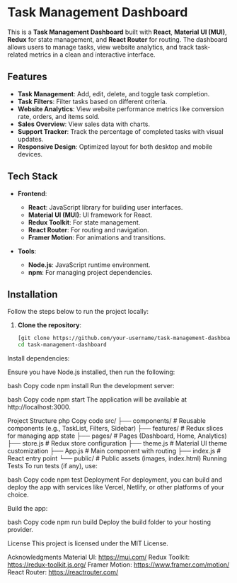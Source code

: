 # Task Management Dashboard

This is a **Task Management Dashboard** built with **React**, **Material UI (MUI)**, **Redux** for state management, and **React Router** for routing. The dashboard allows users to manage tasks, view website analytics, and track task-related metrics in a clean and interactive interface.

## Features

- **Task Management**: Add, edit, delete, and toggle task completion.
- **Task Filters**: Filter tasks based on different criteria.
- **Website Analytics**: View website performance metrics like conversion rate, orders, and items sold.
- **Sales Overview**: View sales data with charts.
- **Support Tracker**: Track the percentage of completed tasks with visual updates.
- **Responsive Design**: Optimized layout for both desktop and mobile devices.

## Tech Stack

- **Frontend**:
  - **React**: JavaScript library for building user interfaces.
  - **Material UI (MUI)**: UI framework for React.
  - **Redux Toolkit**: For state management.
  - **React Router**: For routing and navigation.
  - **Framer Motion**: For animations and transitions.
  
- **Tools**:
  - **Node.js**: JavaScript runtime environment.
  - **npm**: For managing project dependencies.

## Installation

Follow the steps below to run the project locally:

1. **Clone the repository**:

   ```bash
   [git clone https://github.com/your-username/task-management-dashboard.git]
   cd task-management-dashboard
Install dependencies:

Ensure you have Node.js installed, then run the following:

bash
Copy code
npm install
Run the development server:

bash
Copy code
npm start
The application will be available at http://localhost:3000.

Project Structure
php
Copy code
src/
├── components/            # Reusable components (e.g., TaskList, Filters, Sidebar)
├── features/              # Redux slices for managing app state
├── pages/                 # Pages (Dashboard, Home, Analytics)
├── store.js               # Redux store configuration
├── theme.js               # Material UI theme customization
├── App.js                 # Main component with routing
├── index.js               # React entry point
└── public/                # Public assets (images, index.html)
Running Tests
To run tests (if any), use:

bash
Copy code
npm test
Deployment
For deployment, you can build and deploy the app with services like Vercel, Netlify, or other platforms of your choice.

Build the app:

bash
Copy code
npm run build
Deploy the build folder to your hosting provider.

License
This project is licensed under the MIT License.

Acknowledgments
Material UI: https://mui.com/
Redux Toolkit: https://redux-toolkit.js.org/
Framer Motion: https://www.framer.com/motion/
React Router: https://reactrouter.com/
